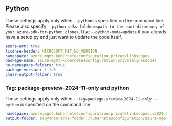 ## Python

These settings apply only when `--python` is specified on the command line.
Please also specify `--python-sdks-folder=<path to the root directory of your azure-sdk-for-python clone>`.
Use `--python-mode=update` if you already have a setup.py and just want to update the code itself.

``` yaml $(python)
azure-arm: true
license-header: MICROSOFT_MIT_NO_VERSION
namespace: azure.mgmt.kubernetesconfiguration.privatelinkscopes
package-name: azure-mgmt-kubernetesconfiguration-privatelinkscopes
no-namespace-folders: true
package-version: 1.1.0
clear-output-folder: true
```

### Tag: package-preview-2024-11-only and python

These settings apply only when `--tag=package-preview-2024-11-only --python` is specified on the command line.

``` yaml $(tag) == 'package-preview-2024-11-only'
namespace: azure.mgmt.kubernetesconfiguration.privatelinkscopes.v2024_11_01_preview
output-folder: $(python-sdks-folder)/kubernetesconfiguration/azure-mgmt-kubernetesconfiguration-privatelinkscopes/azure/mgmt/v2024_04_01_preview
```

